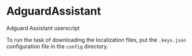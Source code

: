 # AdguardAssistant
Adguard Assistant userscript

To run the task of downloading the localization files, put the `.keys.json` configuration file in the `config` directory.
